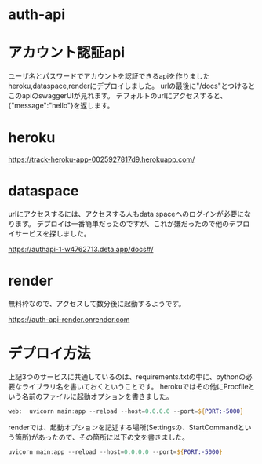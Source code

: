 # auth-api
# アカウント認証api
ユーザ名とパスワードでアカウントを認証できるapiを作りました
heroku,dataspace,renderにデプロイしました。
urlの最後に"/docs"とつけるとこのapiのswaggerUIが見れます。
デフォルトのurlにアクセスすると、{"message":"hello"}を返します。

# heroku

https://track-heroku-app-0025927817d9.herokuapp.com/

# dataspace
urlにアクセスするには、アクセスする人もdata spaceへのログインが必要になります。
デプロイは一番簡単だったのですが、これが嫌だったので他のデプロイサービスを探しました。

https://authapi-1-w4762713.deta.app/docs#/

# render
無料枠なので、アクセスして数分後に起動するようです。

https://auth-api-render.onrender.com

# デプロイ方法
上記3つのサービスに共通しているのは、requirements.txtの中に、pythonの必要なライブラリ名を書いておくということです。
herokuではその他にProcfileという名前のファイルに起動オプションを書きました。
```powershell
web:  uvicorn main:app --reload --host=0.0.0.0 --port=${PORT:-5000}
```
renderでは、起動オプションを記述する場所(Settingsの、StartCommandという箇所)があったので、その箇所に以下の文を書きました。
```powershell
uvicorn main:app --reload --host=0.0.0.0 --port=${PORT:-5000}
```
